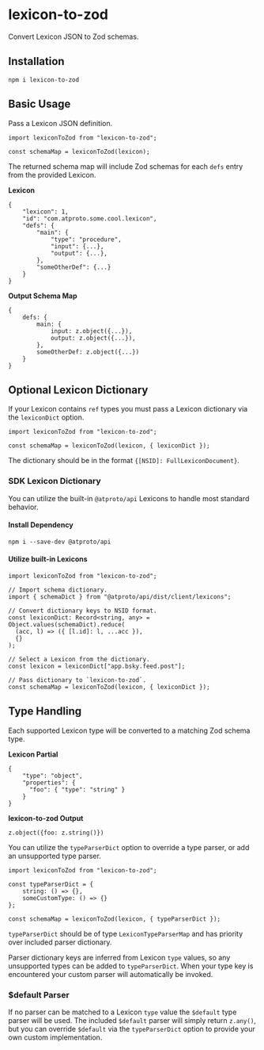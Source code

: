 # lexicon-to-zod

Convert Lexicon JSON to Zod schemas.

## Installation

`npm i lexicon-to-zod`

## Basic Usage

Pass a Lexicon JSON definition.

```
import lexiconToZod from "lexicon-to-zod";

const schemaMap = lexiconToZod(lexicon);

```

The returned schema map will include Zod schemas for each `defs` entry from the provided Lexicon.

**Lexicon**

```
{
    "lexicon": 1,
    "id": "com.atproto.some.cool.lexicon",
    "defs": {
        "main": {
            "type": "procedure",
            "input": {...},
            "output": {...},
        },
        "someOtherDef": {...}
    }
}
```

**Output Schema Map**

```
{
    defs: {
        main: {
            input: z.object({...}),
            output: z.object({...}),
        },
        someOtherDef: z.object({...})
    }
}
```

## Optional Lexicon Dictionary

If your Lexicon contains `ref` types you must pass a Lexicon dictionary via the `lexiconDict` option.

```
import lexiconToZod from "lexicon-to-zod";

const schemaMap = lexiconToZod(lexicon, { lexiconDict });

```

The dictionary should be in the format `{[NSID]: FullLexiconDocument}`.

### SDK Lexicon Dictionary

You can utilize the built-in `@atproto/api` Lexicons to handle most standard behavior.

#### Install Dependency
`npm i --save-dev @atproto/api`
#### Utilize built-in Lexicons

```
import lexiconToZod from "lexicon-to-zod";

// Import schema dictionary.
import { schemaDict } from "@atproto/api/dist/client/lexicons";

// Convert dictionary keys to NSID format.
const lexiconDict: Record<string, any> = Object.values(schemaDict).reduce(
  (acc, l) => ({ [l.id]: l, ...acc }),
  {}
);

// Select a Lexicon from the dictionary.
const lexicon = lexiconDict["app.bsky.feed.post"];

// Pass dictionary to `lexicon-to-zod`.
const schemaMap = lexiconToZod(lexicon, { lexiconDict });
```

## Type Handling

Each supported Lexicon type will be converted to a matching Zod schema type.

**Lexicon Partial**

```
{
    "type": "object",
    "properties": {
      "foo": { "type": "string" }
    }
}
```

**lexicon-to-zod Output**

```
z.object({foo: z.string()})
```

You can utilize the `typeParserDict` option to override a type parser, or add an unsupported type parser.

```
import lexiconToZod from "lexicon-to-zod";

const typeParserDict = {
    string: () => {},
    someCustomType: () => {}
};

const schemaMap = lexiconToZod(lexicon, { typeParserDict });
```

`typeParserDict` should be of type `LexiconTypeParserMap` and has priority over included parser dictionary.

Parser dictionary keys are inferred from Lexicon `type` values, so any unsupported types can be added to `typeParserDict`. When your type key is encountered your custom parser will automatically be invoked.

### $default Parser
If no parser can be matched to a Lexicon `type` value the `$default` type parser will be used. The included `$default` parser will simply return `z.any()`, but you can override `$default` via the `typeParserDict` option to provide your own custom implementation.
